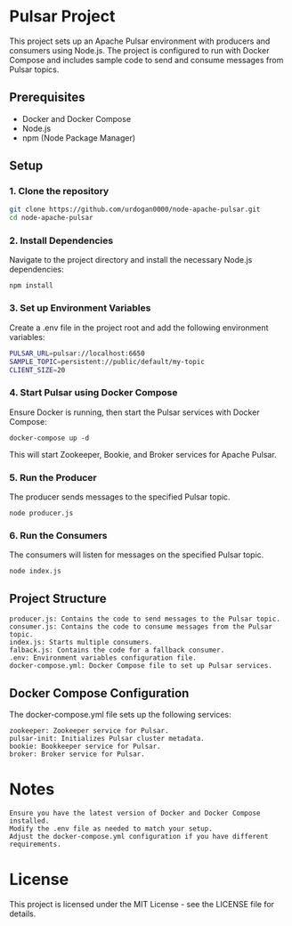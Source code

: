 # Pulsar Project

This project sets up an Apache Pulsar environment with producers and consumers using Node.js. The project is configured to run with Docker Compose and includes sample code to send and consume messages from Pulsar topics.

## Prerequisites

- Docker and Docker Compose
- Node.js
- npm (Node Package Manager)

## Setup

### 1. Clone the repository

```bash
git clone https://github.com/urdogan0000/node-apache-pulsar.git
cd node-apache-pulsar
```
### 2. Install Dependencies

Navigate to the project directory and install the necessary Node.js dependencies:

```
npm install
```


### 3. Set up Environment Variables

Create a .env file in the project root and add the following environment variables:

```bash
PULSAR_URL=pulsar://localhost:6650
SAMPLE_TOPIC=persistent://public/default/my-topic
CLIENT_SIZE=20
```

### 4. Start Pulsar using Docker Compose

Ensure Docker is running, then start the Pulsar services with Docker Compose:
```
docker-compose up -d
```
This will start Zookeeper, Bookie, and Broker services for Apache Pulsar.

### 5. Run the Producer

The producer sends messages to the specified Pulsar topic.
```
node producer.js
```
### 6. Run the Consumers

The consumers will listen for messages on the specified Pulsar topic.
```
node index.js
```
## Project Structure

    producer.js: Contains the code to send messages to the Pulsar topic.
    consumer.js: Contains the code to consume messages from the Pulsar topic.
    index.js: Starts multiple consumers.
    falback.js: Contains the code for a fallback consumer.
    .env: Environment variables configuration file.
    docker-compose.yml: Docker Compose file to set up Pulsar services.

## Docker Compose Configuration

The docker-compose.yml file sets up the following services:

    zookeeper: Zookeeper service for Pulsar.
    pulsar-init: Initializes Pulsar cluster metadata.
    bookie: Bookkeeper service for Pulsar.
    broker: Broker service for Pulsar.


# Notes

    Ensure you have the latest version of Docker and Docker Compose installed.
    Modify the .env file as needed to match your setup.
    Adjust the docker-compose.yml configuration if you have different requirements.

# License

This project is licensed under the MIT License - see the LICENSE file for details.


